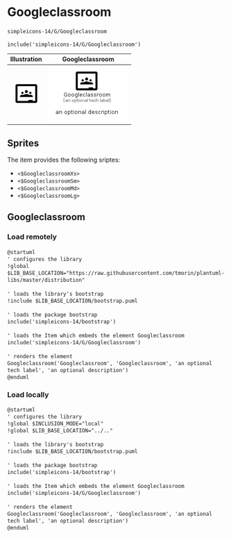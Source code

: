 # Googleclassroom


```text
simpleicons-14/G/Googleclassroom
```

```text
include('simpleicons-14/G/Googleclassroom')
```



| Illustration | Googleclassroom |
| :---: | :---: |
| ![illustration for Illustration](../../simpleicons-14/G/Googleclassroom.png) | ![illustration for Googleclassroom](../../simpleicons-14/G/Googleclassroom.Local.png) |



## Sprites
The item provides the following sriptes:

- `<$GoogleclassroomXs>`
- `<$GoogleclassroomSm>`
- `<$GoogleclassroomMd>`
- `<$GoogleclassroomLg>`





## Googleclassroom

### Load remotely
```plantuml
@startuml
' configures the library
!global $LIB_BASE_LOCATION="https://raw.githubusercontent.com/tmorin/plantuml-libs/master/distribution"

' loads the library's bootstrap
!include $LIB_BASE_LOCATION/bootstrap.puml

' loads the package bootstrap
include('simpleicons-14/bootstrap')

' loads the Item which embeds the element Googleclassroom
include('simpleicons-14/G/Googleclassroom')

' renders the element
Googleclassroom('Googleclassroom', 'Googleclassroom', 'an optional tech label', 'an optional description')
@enduml
```

### Load locally
```plantuml
@startuml
' configures the library
!global $INCLUSION_MODE="local"
!global $LIB_BASE_LOCATION="../.."

' loads the library's bootstrap
!include $LIB_BASE_LOCATION/bootstrap.puml

' loads the package bootstrap
include('simpleicons-14/bootstrap')

' loads the Item which embeds the element Googleclassroom
include('simpleicons-14/G/Googleclassroom')

' renders the element
Googleclassroom('Googleclassroom', 'Googleclassroom', 'an optional tech label', 'an optional description')
@enduml
```

